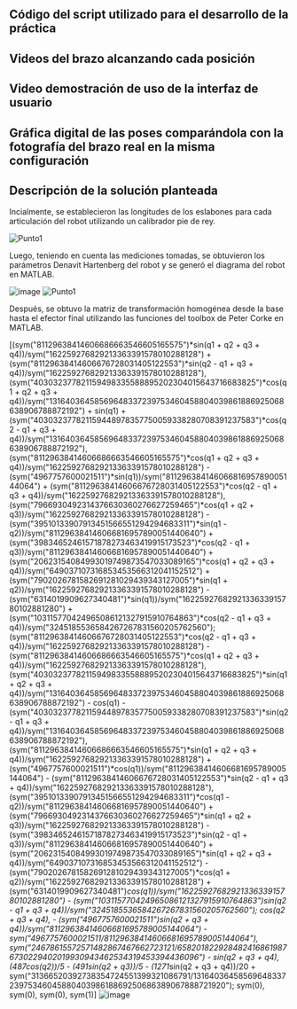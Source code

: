 ## Código del script utilizado para el desarrollo de la práctica


## Videos del brazo alcanzando cada posición


## Video demostración de uso de la interfaz de usuario


## Gráfica digital de las poses comparándola con la fotografía del brazo real en la misma configuración


## Descripción de la solución planteada

Incialmente, se establecieron las longitudes de los eslabones para cada articulación del robot utilizando un calibrador pie de rey.

![Punto1](https://github.com/SaraC27/Laboratorios_Robotica/assets/80609467/eb881da1-0ec9-4f3c-add0-fde869069fad)

Luego, teniendo en cuenta las mediciones tomadas, se obtuvieron los parámetros Denavit Hartenberg del robot y se generó el diagrama del robot en MATLAB.

![image](https://github.com/SaraC27/Laboratorios_Robotica/assets/80609467/19076585-ed61-4b91-9552-3b1f906ba9d6)
![Punto1](https://github.com/SaraC27/Laboratorios_Robotica/assets/80609467/4837773f-d248-4a06-8df8-331ad75d04e5)

Después, se obtuvo la matriz de transformación homogénea desde la base hasta el efector final utilizando las funciones del toolbox de Peter Corke en MATLAB.

[(sym("81129638414606686663546605165575")*sin(q1 + q2 + q3 + q4))/sym("162259276829213363391578010288128") + (sym("81129638414606676728031405122553")*sin(q2 - q1 + q3 + q4))/sym("162259276829213363391578010288128"), (sym("403032377821159498335588895202304015643716683825")*cos(q1 + q2 + q3 + q4))/sym("13164036458569648337239753460458804039861886925068638906788872192") + sin(q1) + (sym("403032377821159448978357750059338280708391237583")*cos(q2 - q1 + q3 + q4))/sym("13164036458569648337239753460458804039861886925068638906788872192"), (sym("81129638414606686663546605165575")*cos(q1 + q2 + q3 + q4))/sym("162259276829213363391578010288128") - (sym("4967757600021511")*sin(q1))/sym("81129638414606681695789005144064") + (sym("81129638414606676728031405122553")*cos(q2 - q1 + q3 + q4))/sym("162259276829213363391578010288128"), (sym("7966930492314376630360276627259465")*cos(q1 + q2 + q3))/sym("162259276829213363391578010288128") - (sym("39510133907913451566551294294683311")*sin(q1 - q2))/sym("811296384146066816957890051440640") + (sym("39834652461571878273463419915173523")*cos(q2 - q1 + q3))/sym("811296384146066816957890051440640") + (sym("20623154084993019749873547033089165")*cos(q1 + q2 + q3 + q4))/sym("649037107316853453566312041152512") + (sym("7902026781582691281029439343127005")*sin(q1 + q2))/sym("162259276829213363391578010288128") - (sym("6314019909627340481")*sin(q1))/sym("1622592768292133633915780102881280") + (sym("103115770424965086121327915910764863")*cos(q2 - q1 + q3 + q4))/sym("3245185536584267267831560205762560"); (sym("81129638414606676728031405122553")*cos(q2 - q1 + q3 + q4))/sym("162259276829213363391578010288128") - (sym("81129638414606686663546605165575")*cos(q1 + q2 + q3 + q4))/sym("162259276829213363391578010288128"), (sym("403032377821159498335588895202304015643716683825")*sin(q1 + q2 + q3 + q4))/sym("13164036458569648337239753460458804039861886925068638906788872192") - cos(q1) - (sym("403032377821159448978357750059338280708391237583")*sin(q2 - q1 + q3 + q4))/sym("13164036458569648337239753460458804039861886925068638906788872192"), (sym("81129638414606686663546605165575")*sin(q1 + q2 + q3 + q4))/sym("162259276829213363391578010288128") + (sym("4967757600021511")*cos(q1))/sym("81129638414606681695789005144064") - (sym("81129638414606676728031405122553")*sin(q2 - q1 + q3 + q4))/sym("162259276829213363391578010288128"), (sym("39510133907913451566551294294683311")*cos(q1 - q2))/sym("811296384146066816957890051440640") + (sym("7966930492314376630360276627259465")*sin(q1 + q2 + q3))/sym("162259276829213363391578010288128") - (sym("39834652461571878273463419915173523")*sin(q2 - q1 + q3))/sym("811296384146066816957890051440640") + (sym("20623154084993019749873547033089165")*sin(q1 + q2 + q3 + q4))/sym("649037107316853453566312041152512") - (sym("7902026781582691281029439343127005")*cos(q1 + q2))/sym("162259276829213363391578010288128") + (sym("6314019909627340481")*cos(q1))/sym("1622592768292133633915780102881280") - (sym("103115770424965086121327915910764863")*sin(q2 - q1 + q3 + q4))/sym("3245185536584267267831560205762560"); cos(q2 + q3 + q4), - (sym("4967757600021511")*sin(q2 + q3 + q4))/sym("81129638414606681695789005144064") - sym("4967757600021511/81129638414606681695789005144064"), sym("24678615572571482867467662723121/6582018229284824168619876730229402019930943462534319453394436096") - sin(q2 + q3 + q4), (487*cos(q2))/5 - (491*sin(q2 + q3))/5 - (1271*sin(q2 + q3 + q4))/20 + sym("31366520392738354724551399321086791/131640364585696483372397534604588040398618869250686389067888721920"); sym(0), sym(0), sym(0), sym(1)]
![image](https://github.com/SaraC27/Laboratorios_Robotica/assets/80609467/8349a86a-c904-4e69-8a04-c187eae591d6)
